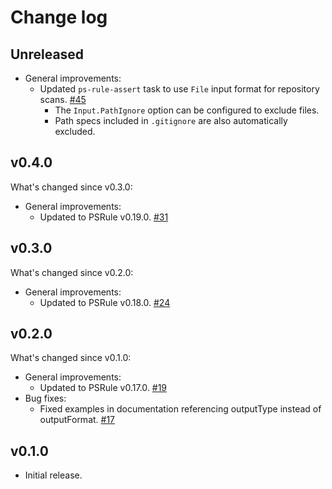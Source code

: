 # Change log

## Unreleased

- General improvements:
  - Updated `ps-rule-assert` task to use `File` input format for repository scans. [#45](https://github.com/microsoft/PSRule-pipelines/issues/45)
    - The `Input.PathIgnore` option can be configured to exclude files.
    - Path specs included in `.gitignore` are also automatically excluded.

## v0.4.0

What's changed since v0.3.0:

- General improvements:
  - Updated to PSRule v0.19.0. [#31](https://github.com/microsoft/PSRule-pipelines/issues/31)

## v0.3.0

What's changed since v0.2.0:

- General improvements:
  - Updated to PSRule v0.18.0. [#24](https://github.com/microsoft/PSRule-pipelines/issues/24)

## v0.2.0

What's changed since v0.1.0:

- General improvements:
  - Updated to PSRule v0.17.0. [#19](https://github.com/microsoft/PSRule-pipelines/issues/19)
- Bug fixes:
  - Fixed examples in documentation referencing outputType instead of outputFormat. [#17](https://github.com/microsoft/PSRule-pipelines/issues/17)

## v0.1.0

- Initial release.
